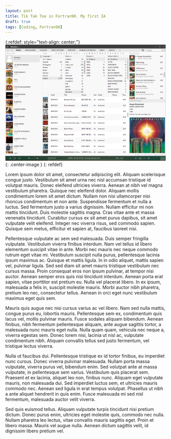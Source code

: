 ```yaml
---
layout: post
title: Tik Tak Toe in Fortran90. My first IA
draft: true
tags: [Coding, Fortran90]
---
```

{:refdef: style="text-align: center;"}
![Musicbee Screenshot](/images/Posts/2021/2021-06-12_Image1.png){: .center-image }
{: refdef}

Lorem ipsum dolor sit amet, consectetur adipiscing elit. Aliquam scelerisque congue justo. Vestibulum sit amet urna nec nisl accumsan tristique id volutpat mauris. Donec eleifend ultricies viverra. Aenean at nibh vel magna vestibulum pharetra. Quisque nec eleifend dolor. Aliquam mollis condimentum lorem sit amet dictum. Nullam non nisi ullamcorper nisi rhoncus condimentum et non ante. Suspendisse fermentum et nulla a luctus. Sed fermentum justo a varius dignissim. Nullam efficitur mi non mattis tincidunt. Duis molestie sagittis magna. Cras vitae ante et massa venenatis tincidunt. Curabitur cursus ex sit amet purus dapibus, sit amet vulputate velit eleifend. Integer nec viverra risus, sed commodo sapien. Quisque sem metus, efficitur et sapien at, faucibus laoreet nisi.

Pellentesque vulputate ac sem sed malesuada. Duis semper fringilla vulputate. Vestibulum viverra finibus interdum. Nam vel tellus id libero elementum suscipit vitae in ante. Morbi nec mauris nec neque commodo rutrum eget vitae mi. Vestibulum suscipit nulla purus, pellentesque lacinia ipsum maximus ac. Quisque et mattis ligula. In in odio aliquet, mattis sapien vel, pulvinar ligula. Sed sed diam sit amet mauris tristique vestibulum nec cursus massa. Proin consequat eros non ipsum pulvinar, at tempor nisi auctor. Aenean semper eros quis nisi tincidunt interdum. Aenean porta erat sapien, vitae porttitor est pretium eu. Nulla vel placerat libero. In ex ipsum, malesuada a felis in, suscipit molestie mauris. Morbi auctor nibh pharetra, pretium leo nec, consectetur tellus. Aenean in orci eget nunc vestibulum maximus eget quis sem.

Mauris quis augue nec nisi cursus varius ac vel libero. Nam sed nulla mattis, congue purus eu, lobortis mauris. Pellentesque sem ex, condimentum quis lacus vel, mollis pulvinar mauris. Fusce sodales aliquam bibendum. Aenean finibus, nibh fermentum pellentesque aliquam, ante augue sagittis tortor, a malesuada nunc mauris eget nulla. Nulla quam quam, vehicula nec neque a, viverra egestas sem. Donec lorem nisi, lacinia ut nisl ac, vulputate condimentum nibh. Aliquam convallis tellus sed justo fermentum, vel tristique lectus viverra.

Nulla ut faucibus dui. Pellentesque tristique ex id tortor finibus, eu imperdiet nunc cursus. Donec viverra pulvinar malesuada. Nullam porta massa vulputate, viverra purus vel, bibendum enim. Sed volutpat ante at massa vulputate, in pellentesque sem varius. Vestibulum quis placerat sem. Praesent et ex lacinia, aliquet leo non, finibus nunc. Aliquam eget vulputate mauris, non malesuada dui. Sed imperdiet luctus sem, et ultricies mauris commodo nec. Aenean sed ligula in erat tempus volutpat. Phasellus ut nibh a ante aliquet hendrerit in quis enim. Fusce malesuada mi sed nisl fermentum, malesuada auctor velit viverra.

Sed quis euismod tellus. Aliquam vulputate turpis tincidunt nisi pretium dictum. Donec purus enim, ultricies eget molestie quis, commodo nec nulla. Nullam pharetra leo lectus, vitae convallis mauris sagittis eget. Proin et libero massa. Mauris vel augue nulla. Aenean dictum sagittis velit, id dignissim libero pretium vel. 